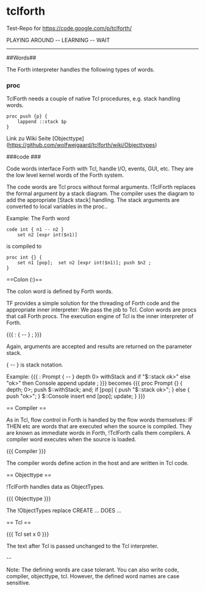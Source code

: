 tclforth
========

Test-Repo for  https://code.google.com/p/tclforth/



PLAYING AROUND -- LEARNING  --  WAIT 

---


##Words##

The Forth interpreter handles the following types of words.

### proc ###

TclForth needs a couple of native Tcl procedures, e.g. stack handling words.

```
proc push {p} {
    lappend ::stack $p
}
```

Link zu Wiki Seite [Objecttype] (https://github.com/wolfwejgaard/tclforth/wiki/Objecttypes) 


###code ###

Code words interface Forth with Tcl, handle I/O, events, GUI, etc. They are the low level kernel words of the Forth system.

The code words are Tcl procs without formal arguments. !TclForth replaces the formal argument by a stack diagram. The compiler uses the diagram to add the appropriate [Stack stack] handling. The stack arguments are converted to local variables in the proc..

Example: The Forth word

```
code int { n1 -- n2 }
    set n2 [expr int($n1)]
```
is compiled to
```
proc int {} {
    set n1 [pop];  set n2 [expr int($n1)]; push $n2 ;
}
```

==Colon (:)==

The colon word is defined by Forth words.

TF provides a simple solution for the threading of Forth code and the appropriate inner interpreter: We pass the job to Tcl. Colon words are procs that call Forth procs. The execution engine of Tcl is the inner interpreter of Forth.

{{{
: <name> { -- } <Forth source> ;
}}}

Again, arguments are accepted and results are returned on the parameter stack.

{ -- }  is stack notation.

Example:
{{{
: Prompt { -- }
     depth 0> withStack and
     if   "$::stack ok>"
     else "ok>"
     then Console append update
;
}}}
becomes
{{{
proc Prompt {} {
     depth;  0>; push $::withStack; and;
     if [pop]  {
          push "$::stack ok>";
     } else {
          push "ok>";
     }
     $::Console insert end [pop]; update;
}
}}}

== Compiler ==

As in Tcl, flow control in Forth is handled by the flow words themselves: IF THEN etc are words that are executed when the source is compiled. They are known as immediate words in Forth, !TclForth calls them compilers. A compiler word executes when the source is loaded.

{{{
Compiler <name> <host action>
}}}

The compiler words define action in the host and are written in Tcl code.

== Objecttype ==

!TclForth handles data as ObjectTypes.

{{{
Objecttype <name>  <array of messages and methods>
}}}

The !ObjectTypes replace CREATE ... DOES ...

== Tcl ==

{{{
Tcl set x 0
}}}

The text after Tcl is passed unchanged to the Tcl interpreter.

--

Note: The defining words are case tolerant. You can also write code, compiler, objecttype, tcl.
However, the defined word names are case sensitive.

